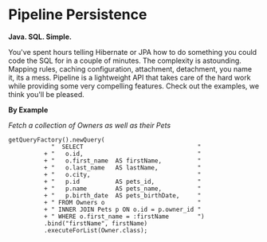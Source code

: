 Pipeline Persistence
====================
__Java. SQL. Simple.__

You've spent hours telling Hibernate or JPA how to do something you could code the SQL for in a couple of minutes.  The complexity is astounding.  Mapping rules, caching configuration, attachment, detachment, you name it, its a mess.  Pipeline is a lightweight API that takes care of the hard work while providing some very compelling features.  Check out the examples, we think you'll be pleased.

__By Example__


_Fetch a collection of Owners as well as their Pets_

    getQueryFactory().newQuery(
                "  SELECT                                "
              + "   o.id,                                "
              + "   o.first_name  AS firstName,          "
              + "   o.last_name   AS lastName,           "
              + "   o.city,                              "              
              + "   p.id          AS pets_id,            "
              + "   p.name        AS pets_name,          "
              + "   p.birth_date  AS pets_birthDate,     "
              + " FROM Owners o                          "
              + " INNER JOIN Pets p ON o.id = p.owner_id "
              + " WHERE o.first_name = :firstName        ")
              .bind("firstName", firstName)
              .executeForList(Owner.class);

